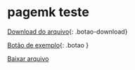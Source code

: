 # pagemk teste
[Download do arquivo](#){: .botao-download}

[Botão de exemplo](#){: .botao }

<a href="#" download class="botao">Baixar arquivo</a>
